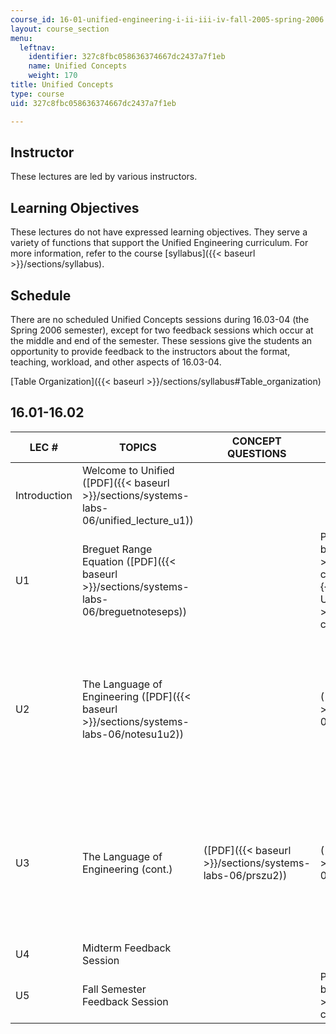 ```yaml
---
course_id: 16-01-unified-engineering-i-ii-iii-iv-fall-2005-spring-2006
layout: course_section
menu:
  leftnav:
    identifier: 327c8fbc058636374667dc2437a7f1eb
    name: Unified Concepts
    weight: 170
title: Unified Concepts
type: course
uid: 327c8fbc058636374667dc2437a7f1eb

---
```


Instructor
----------

These lectures are led by various instructors.

Learning Objectives
-------------------

These lectures do not have expressed learning objectives. They serve a variety of functions that support the Unified Engineering curriculum. For more information, refer to the course [syllabus]({{< baseurl >}}/sections/syllabus).

Schedule
--------

There are no scheduled Unified Concepts sessions during 16.03-04 (the Spring 2006 semester), except for two feedback sessions which occur at the middle and end of the semester. These sessions give the students an opportunity to provide feedback to the instructors about the format, teaching, workload, and other aspects of 16.03-04.

[Table Organization]({{< baseurl >}}/sections/syllabus#Table_organization)

16.01-16.02
-----------

| LEC # | TOPICS | CONCEPT QUESTIONS | MUDDY POINTS | ASSIGNMENTS / SOLUTIONS |
| --- | --- | --- | --- | --- |
| Introduction | Welcome to Unified ([PDF]({{< baseurl >}}/sections/systems-labs-06/unified_lecture_u1)) | &nbsp; |
| U1 | Breguet Range Equation ([PDF]({{< baseurl >}}/sections/systems-labs-06/breguetnoteseps)) | &nbsp; | Problem U1 ([PDF]({{< baseurl >}}/sections/unified-concepts/u01_ps01_fall03))  {{< br >}}  {{< br >}}Solution U1 ([PDF]({{< baseurl >}}/sections/unified-concepts/u01_ps01_sol)) |
| U2 | The Language of Engineering ([PDF]({{< baseurl >}}/sections/systems-labs-06/notesu1u2)) | &nbsp; | ([PDF]({{< baseurl >}}/sections/systems-labs-06/u2_mud)) | Problem U2 ([PDF]({{< baseurl >}}/sections/unified-concepts/u02_ps06_fall03))  {{< br >}}  {{< br >}}Solution U2 (![This resource may not render correctly in a screen reader.](/images/inacessible.gif)[PDF]({{< baseurl >}}/sections/unified-concepts/u02_ps06_sol)) |
| U3 | The Language of Engineering (cont.) | ([PDF]({{< baseurl >}}/sections/systems-labs-06/prszu2)) | ([PDF]({{< baseurl >}}/sections/systems-labs-06/zu3mud)) | Problem U3 ([PDF]({{< baseurl >}}/sections/unified-concepts/u03_ps07_fall03))  {{< br >}}  {{< br >}}Solution U3 (![This resource may not render correctly in a screen reader.](/images/inacessible.gif)[PDF]({{< baseurl >}}/sections/unified-concepts/u03_ps07_sol)) |
| U4 | Midterm Feedback Session | &nbsp; |
| U5 | Fall Semester Feedback Session | &nbsp; | Problem U5 ([PDF]({{< baseurl >}}/sections/unified-concepts/u05_ps14_fall03))